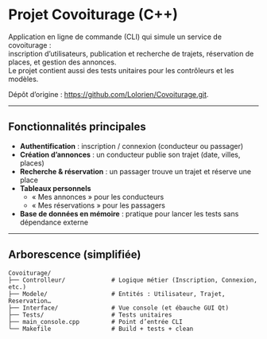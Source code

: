 # Projet Covoiturage (C++)

Application en ligne de commande (CLI) qui simule un service de covoiturage :  
inscription d’utilisateurs, publication et recherche de trajets, réservation de places, et gestion des annonces.  
Le projet contient aussi des tests unitaires pour les contrôleurs et les modèles.

Dépôt d’origine : <https://github.com/Lolorien/Covoiturage.git>.

---

## Fonctionnalités principales
- **Authentification** : inscription / connexion (conducteur ou passager)  
- **Création d’annonces** : un conducteur publie son trajet (date, villes, places)  
- **Recherche & réservation** : un passager trouve un trajet et réserve une place  
- **Tableaux personnels**  
  - « Mes annonces » pour les conducteurs  
  - « Mes réservations » pour les passagers  
- **Base de données en mémoire** : pratique pour lancer les tests sans dépendance externe  

---

## Arborescence (simplifiée)
```
Covoiturage/
├── Controlleur/             # Logique métier (Inscription, Connexion, etc.)
├── Modele/                  # Entités : Utilisateur, Trajet, Reservation…
├── Interface/               # Vue console (et ébauche GUI Qt)
├── Tests/                   # Tests unitaires
├── main_console.cpp         # Point d’entrée CLI
└── Makefile                 # Build + tests + clean

````

